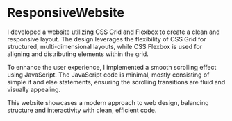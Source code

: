 # ResponsiveWebsite

I developed a website utilizing CSS Grid and Flexbox to create a clean and responsive layout. The design leverages the flexibility of CSS Grid for structured, multi-dimensional layouts, while CSS Flexbox is used for aligning and distributing elements within the grid.

To enhance the user experience, I implemented a smooth scrolling effect using JavaScript. The JavaScript code is minimal, mostly consisting of simple if and else statements, ensuring the scrolling transitions are fluid and visually appealing.

This website showcases a modern approach to web design, balancing structure and interactivity with clean, efficient code.

